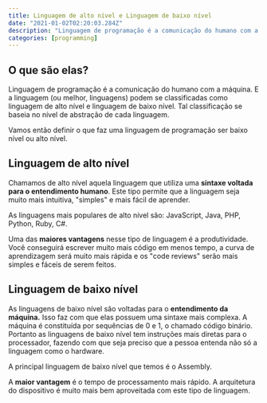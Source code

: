 ```yaml
---
title: Linguagem de alto nível e Linguagem de baixo nível
date: "2021-01-02T02:20:03.284Z"
description: "Linguagem de programação é a comunicação do humano com a máquina. E a linguagem (ou melhor, linguagens) ..."
categories: [programming]
---
```


## O que são elas?

Linguagem de programação é a comunicação do humano com a máquina. E a linguagem (ou melhor, linguagens) podem se classificadas como linguagem de alto nível e linguagem de baixo nível. Tal classificação se baseia no nível de abstração de cada linguagem.

Vamos então definir o que faz uma linguagem de programação ser baixo nível ou alto nível.

## Linguagem de alto nível
Chamamos de alto nível aquela linguagem que utiliza uma **sintaxe voltada para o entendimento humano**. Este tipo permite que a linguagem seja muito mais intuitiva, "simples" e mais fácil de aprender.

As linguagens mais populares de alto nível são: JavaScript, Java, PHP, Python, Ruby, C#.

Uma das **maiores vantagens** nesse tipo de linguagem é a produtividade. Você conseguirá escrever muito mais código em menos tempo, a curva de aprendizagem será muito mais rápida e os "code reviews" serão mais simples e fáceis de serem feitos.

## Linguagem de baixo nível
As linguagens de baixo nível são voltadas para o **entendimento da máquina.** Isso faz com que elas possuem uma sintaxe mais complexa. A máquina é constituída por sequências de 0 e 1, o chamado código binário. Portanto as linguagens de baixo nível tem instruções mais diretas para o processador, fazendo com que seja preciso que a pessoa entenda não só a linguagem como o hardware. 

A principal linguagem de baixo nível que temos é o Assembly.

A **maior vantagem** é o tempo de processamento mais rápido. A arquitetura do dispositivo é muito mais bem aproveitada com este tipo de linguagem. 
